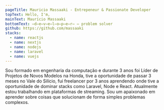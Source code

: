 ```yaml
---
pageTitle: Mauricio Massaaki - Entrepeneur & Passionate Developer
topText: Hello, I'm,
mainText: Maurício Massaaki
bottomText: ̶d̶e̶v̶e̶l̶o̶p̶e̶r̶ ̶ problem solver
github: https://github.com/massaaki
stacks:
  - name: reactjs
  - name: nextjs
  - name: nodejs
  - name: laravel
  - name: vuejs
---
```


Sou formado em engenharia da computação e durante 3 anos foi Líder de Projetos de Novos Modelos na Honda, tive a oportunidade de passar 3 meses no Vale do Silício, fui freelancer por 3 anos aprendendo onde tive a oportunidade de dominar stacks como Laravel, Node e React. Atualmente estou trabalhando em plataformas de streaming. Sou um apaixonado em aprender sobre coisas que solucionam de forma simples problemas complexos.
